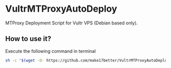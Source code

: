 # VultrMTProxyAutoDeploy
MTProxy Deployment Script for Vultr VPS (Debian based only).
## How to use it?
Execute the following command in terminal
```bash
sh -c "$(wget -O- https://github.com/make17better/VultrMTProxyAutoDeploy/setup.sh)"
```
